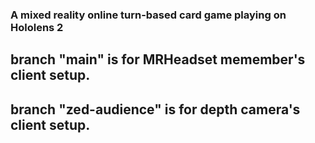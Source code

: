 ﻿### A mixed reality online turn-based card game playing on Hololens 2 
## branch "main" is for MRHeadset memember's client setup.
## branch "zed-audience" is for depth camera's client setup.
